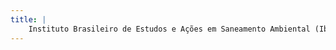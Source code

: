 ```yaml
---
title: |
    Instituto Brasileiro de Estudos e Ações em Saneamento Ambiental (Ibeasa): preservação de rios
---
```

